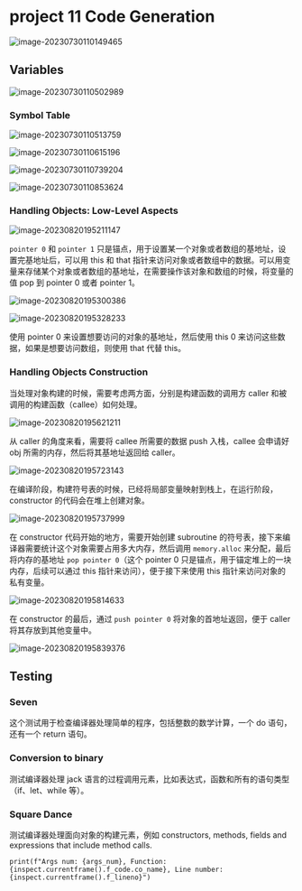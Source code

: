 # project 11 Code Generation

![image-20230730110149465](./figures/image-20230730110149465.png)

## Variables

![image-20230730110502989](./figures/image-20230730110502989.png)

### Symbol Table

![image-20230730110513759](./figures/image-20230730110513759.png)

![image-20230730110615196](./figures/image-20230730110615196.png)

![image-20230730110739204](./figures/image-20230730110739204.png)

![image-20230730110853624](./figures/image-20230730110853624.png)

### Handling Objects: Low-Level Aspects

![image-20230820195211147](./figures/image-20230820195211147.png)

`pointer 0` 和 `pointer 1` 只是锚点，用于设置某一个对象或者数组的基地址，设置完基地址后，可以用 this 和 that 指针来访问对象或者数组中的数据。可以用变量来存储某个对象或者数组的基地址，在需要操作该对象和数组的时候，将变量的值 pop 到 pointer 0 或者 pointer 1。

![image-20230820195300386](./figures/image-20230820195300386.png)

![image-20230820195328233](./figures/image-20230820195328233.png)

使用 pointer 0 来设置想要访问的对象的基地址，然后使用 this 0 来访问这些数据，如果是想要访问数组，则使用 that 代替 this。

### Handling Objects Construction

当处理对象构建的时候，需要考虑两方面，分别是构建函数的调用方 caller 和被调用的构建函数（callee）如何处理。

![image-20230820195621211](./figures/image-20230820195621211.png)

从 caller 的角度来看，需要将 callee 所需要的数据 push 入栈，callee 会申请好 obj 所需的内存，然后将其基地址返回给 caller。

![image-20230820195723143](./figures/image-20230820195723143.png)

在编译阶段，构建符号表的时候，已经将局部变量映射到栈上，在运行阶段，constructor 的代码会在堆上创建对象。

![image-20230820195737999](./figures/image-20230820195737999.png)

在 constructor 代码开始的地方，需要开始创建 subroutine 的符号表，接下来编译器需要统计这个对象需要占用多大内存，然后调用 `memory.alloc` 来分配，最后将内存的基地址 `pop pointer 0`（这个 pointer 0 只是锚点，用于锚定堆上的一块内存，后续可以通过 this 指针来访问），便于接下来使用 this 指针来访问对象的私有变量。

![image-20230820195814633](./figures/image-20230820195814633.png)

在 constructor 的最后，通过 `push pointer 0` 将对象的首地址返回，便于 caller 将其存放到其他变量中。

![image-20230820195839376](./figures/image-20230820195839376.png)



## Testing

###  Seven

这个测试用于检查编译器处理简单的程序，包括整数的数学计算，一个 do 语句，还有一个 return 语句。

### Conversion to binary

测试编译器处理 jack 语言的过程调用元素，比如表达式，函数和所有的语句类型（if、let、while 等）。

### Square Dance

测试编译器处理面向对象的构建元素，例如 constructors, methods, fields and expressions that include method calls.

```
print(f"Args num: {args_num}, Function: {inspect.currentframe().f_code.co_name}, Line number: {inspect.currentframe().f_lineno}")

```
